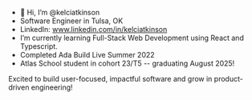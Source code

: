 - 👋 Hi, I’m @kelciatkinson
- Software Engineer in Tulsa, OK
- LinkedIn: www.linkedin.com/in/kelciatkinson
- I’m currently learning Full-Stack Web Development using React and Typescript.
- Completed Ada Build Live Summer 2022
- Atlas School student in cohort 23/T5 -- graduating August 2025!

Excited to build user-focused, impactful software and grow in product-driven engineering!


<!---
kelciatkinson/kelciatkinson is a ✨ special ✨ repository because its `README.md` (this file) appears on your GitHub profile.
You can click the Preview link to take a look at your changes.
--->
